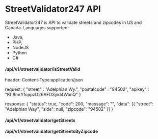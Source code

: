 # StreetValidator247 API
StreetValidator247 is API to validate streets and zipcodes in US and Canada. 
Languages supported: 
- Java, 
- PHP, 
- NodeJS
- Python
- C#

#### /api/v1/streetvalidator/isStreetValid

header: 
Content-Type:application/json

request:
{
    "street" : "Adelphian Wy.",
    "postalcode" : "94502",
    "apikey" : "Kh8mrYfoppzD26AFD3yid4WanQ"
}

response:
{
	"status": true,
	"code": 200,
	"message": "",
	"data": [{
		"street": "Adelphian Way",
		"side": null,
		"zipcode": "94502"
	}]
}

#### /api/v1/streetvalidator/getStreets

#### /api/v1/streetvalidator/getStreetsByZipcode
